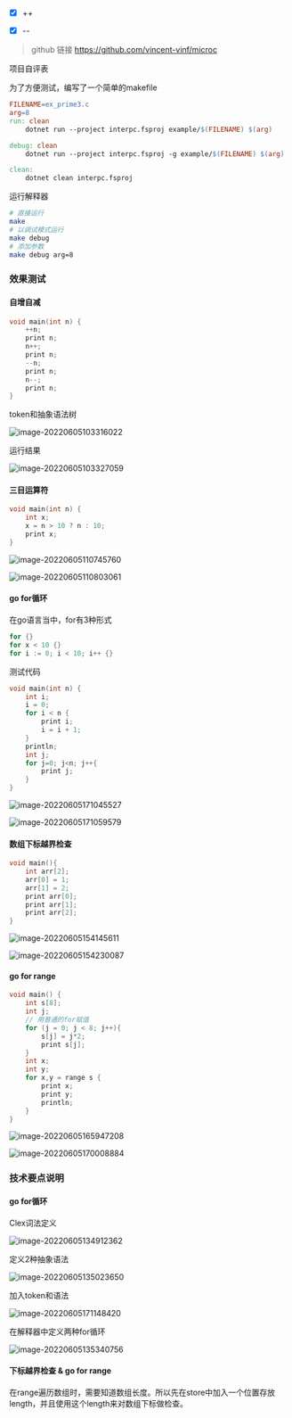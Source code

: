 - [x] ++
- [x] --



> github 链接 https://github.com/vincent-vinf/microc

项目自评表

为了方便测试，编写了一个简单的makefile

```makefile
FILENAME=ex_prime3.c
arg=8
run: clean
	dotnet run --project interpc.fsproj example/$(FILENAME) $(arg)

debug: clean
	dotnet run --project interpc.fsproj -g example/$(FILENAME) $(arg)

clean:
	dotnet clean interpc.fsproj
```

运行解释器

```bash
# 直接运行
make
# 以调试模式运行
make debug
# 添加参数
make debug arg=8
```



### 效果测试

#### 自增自减

```c
void main(int n) {
    ++n;
    print n;
    n++;
    print n;
    --n;
    print n;
    n--;
    print n;
}
```

token和抽象语法树

![image-20220605103316022](assets/image-20220605103316022.png)

运行结果

![image-20220605103327059](assets/image-20220605103327059.png)

#### 三目运算符

```c
void main(int n) {
    int x;
    x = n > 10 ? n : 10;
    print x;
}
```

![image-20220605110745760](assets/image-20220605110745760.png)

![image-20220605110803061](assets/image-20220605110803061.png)

#### go for循环

在go语言当中，for有3种形式

```go
for {}
for x < 10 {}
for i := 0; i < 10; i++ {}
```

测试代码

```c
void main(int n) {
    int i;
    i = 0;
    for i < n {
        print i;
        i = i + 1;
    }
    println;
    int j;
    for j=0; j<n; j++{
        print j;
    }
}
```

![image-20220605171045527](assets/image-20220605171045527.png)

![image-20220605171059579](assets/image-20220605171059579.png)

#### 数组下标越界检查

```c
void main(){
    int arr[2];
    arr[0] = 1;
    arr[1] = 2;
    print arr[0];
    print arr[1];
    print arr[2];
}
```

![image-20220605154145611](assets/image-20220605154145611.png)

![image-20220605154230087](assets/image-20220605154230087.png)

#### go for range

```c
void main() {
    int s[8];
    int j;
    // 用普通的for赋值
    for (j = 0; j < 8; j++){
        s[j] = j*2;
        print s[j];
    }
    int x;
    int y;
    for x,y = range s {
        print x;
        print y;
        println;
    }
}
```

![image-20220605165947208](assets/image-20220605165947208.png)

![image-20220605170008884](assets/image-20220605170008884.png)

### 技术要点说明

#### go for循环

Clex词法定义

![image-20220605134912362](assets/image-20220605134912362.png)

定义2种抽象语法

![image-20220605135023650](assets/image-20220605135023650.png)

加入token和语法

![image-20220605171148420](assets/image-20220605171148420.png)

在解释器中定义两种for循环

![image-20220605135340756](assets/image-20220605135340756.png)



#### 下标越界检查 & go for range

在range遍历数组时，需要知道数组长度。所以先在store中加入一个位置存放length，并且使用这个length来对数组下标做检查。

